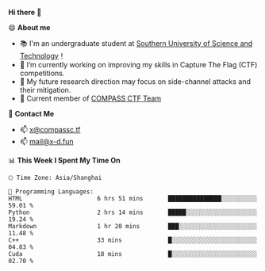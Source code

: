 **Hi there** 👋


😄 **About me**

- 📚 I'm an undergraduate student at [Southern University of Science and Technology](https://www.sustech.edu.cn)！
- 🌱 I’m currently working on improving my skills in Capture The Flag (CTF) competitions.
- 🔭 My future research direction may focus on side-channel attacks and their mitigation.
- 🚩 Current member of [COMPASS CTF Team](https://blog.compassc.tf/) 

👋 **Contact Me**

- 📫 [x@compassc.tf](mailto:x@compassc.tf)
- 📫 [mail@x-d.fun](mailto:mail@x-d.fun)


<!--START_SECTION:waka-->
📊 **This Week I Spent My Time On** 

```text
🕑︎ Time Zone: Asia/Shanghai

💬 Programming Languages: 
HTML                     6 hrs 51 mins       ███████████████░░░░░░░░░░   59.01 % 
Python                   2 hrs 14 mins       █████░░░░░░░░░░░░░░░░░░░░   19.24 % 
Markdown                 1 hr 20 mins        ███░░░░░░░░░░░░░░░░░░░░░░   11.48 % 
C++                      33 mins             █░░░░░░░░░░░░░░░░░░░░░░░░   04.83 % 
Cuda                     18 mins             █░░░░░░░░░░░░░░░░░░░░░░░░   02.70 % 
```


<!--END_SECTION:waka-->
